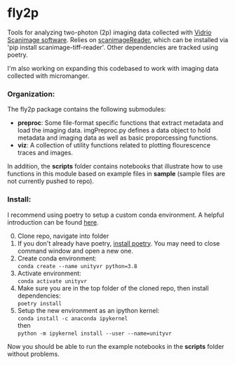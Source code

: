 # fly2p

Tools for analyzing two-photon (2p) imaging data collected with [Vidrio Scanimage software](https://vidriotechnologies.com/scanimage/). Relies on [scanimageReader](https://pypi.org/project/scanimage-tiff-reader/), which can be installed via 'pip install scanimage-tiff-reader'. Other dependencies are tracked using poetry.

I'm also working on expanding this codebased to work with imaging data collected with micromanger. 

### Organization:
The fly2p package contains the following submodules:
* **preproc**: Some file-format specific functions that extract metadata and load the imaging data. imgPreproc.py defines a data object to hold metadata and imaging data as well as basic proporcessing functions.
* **viz**: A collection of utility functions related to plotting flourescence traces and images.

In addition, the **scripts** folder contains notebooks that illustrate how to use functions in this module based on example files in **sample** (sample files are not currently pushed to repo).


### Install:
I recommend using poetry to setup a custom conda environment. A helpful introduction can be found [here](https://ealizadeh.com/blog/guide-to-python-env-pkg-dependency-using-conda-poetry).

0. Clone repo, navigate into folder
1. If you don't already have poetry, [install poetry](https://python-poetry.org/docs/#installation). You may need to close command window and open a new one.
2. Create conda environment:  
 `conda create --name unityvr python=3.8`
4. Activate environment:  
 `conda activate unityvr`
6. Make sure you are in the top folder of the cloned repo, then install dependencies:  
 `poetry install`
8. Setup the new environment as an ipython kernel:  
    `conda install -c anaconda ipykernel`  
    then  
    `python -m ipykernel install --user --name=unityvr`
    
Now you should be able to run the example notebooks in the **scripts** folder without problems.
